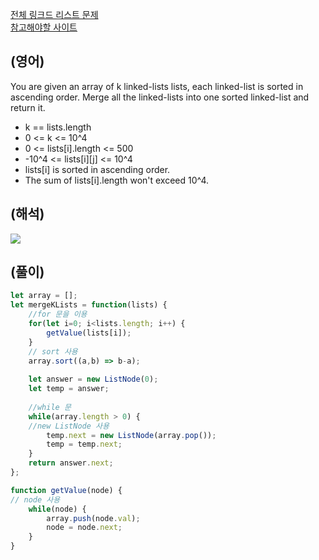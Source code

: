 <a href="https://leetcode.com/tag/linked-list/">전체 링크드 리스트 문제 </a>  
<a href="https://leetcode.com/problems/merge-k-sorted-lists/description/">참고해야할 사이트</a>    
## (영어)
You are given an array of k linked-lists lists, each linked-list is sorted in ascending order.
Merge all the linked-lists into one sorted linked-list and return it.

- k == lists.length
- 0 <= k <= 10^4
- 0 <= lists[i].length <= 500
- -10^4 <= lists[i][j] <= 10^4
- lists[i] is sorted in ascending order.
- The sum of lists[i].length won't exceed 10^4.

## (해석)
<a href='https://ifh.cc/v-5SBdvu' target='_blank'><img src='https://ifh.cc/g/5SBdvu.png' border='0'></a>

## (풀이)
```js
let array = [];
let mergeKLists = function(lists) {
    //for 문을 이용
    for(let i=0; i<lists.length; i++) {
        getValue(lists[i]);
    }
    // sort 사용    
    array.sort((a,b) => b-a);
    
    let answer = new ListNode(0);
    let temp = answer;
    
    //while 문
    while(array.length > 0) {
    //new ListNode 사용
        temp.next = new ListNode(array.pop());
        temp = temp.next;
    }
    return answer.next;
};

function getValue(node) {
// node 사용
    while(node) {
        array.push(node.val);
        node = node.next;
    }
}

```
